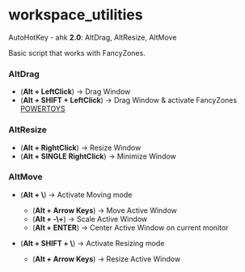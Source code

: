 # workspace_utilities
AutoHotKey - ahk **2.0**: AltDrag, AltResize, AltMove

Basic script that works with FancyZones.

### AltDrag

- (**Alt + LeftClick**) -> Drag Window 
- (**Alt + SHIFT + LeftClick**) -> Drag Window & activate FancyZones [POWERTOYS](https://github.com/microsoft/PowerToys)


### AltResize

- (**Alt + RightClick**) -> Resize Window 
- (**Alt + SINGLE RightClick**) -> Minimize Window 


### AltMove

- (**Alt + \\**) -> Activate Moving mode 
    - (**Alt + Arrow Keys**) -> Move Active Window
    - (**Alt + -\\+**) -> Scale Active Window 
    - (**Alt + ENTER**) -> Center Active Window on current monitor 

- (**Alt + SHIFT + \\**) -> Activate Resizing mode 
    - (**Alt + Arrow Keys**) -> Resize Active Window
